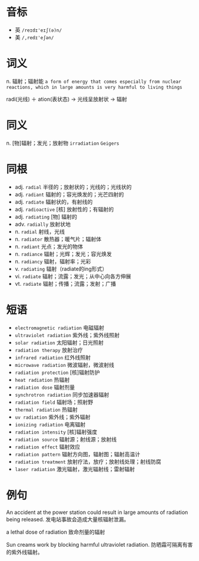 # 音标

- 英 `/reɪdɪ'eɪʃ(ə)n/`
- 美 `/,redɪ'eʃən/`

# 词义

n. 辐射；辐射能
`a form of energy that comes especially from nuclear reactions, which in large amounts is very harmful to living things`



radi(光线) ＋ ation(表状态) → 光线呈放射状 → 辐射

# 同义

n. [物]辐射；发光；放射物
`irradiation` `Geigers`

# 同根

- adj. `radial` 半径的；放射状的；光线的；光线状的
- adj. `radiant` 辐射的；容光焕发的；光芒四射的
- adj. `radiate` 辐射状的，有射线的
- adj. `radioactive` [核] 放射性的；有辐射的
- adj. `radiating` [物] 辐射的
- adv. `radially` 放射状地
- n. `radial` 射线，光线
- n. `radiator` 散热器；暖气片；辐射体
- n. `radiant` 光点；发光的物体
- n. `radiance` 辐射；光辉；发光；容光焕发
- n. `radiancy` 辐射，辐射率；光彩
- v. `radiating` 辐射（radiate的ing形式）
- vi. `radiate` 辐射；流露；发光；从中心向各方伸展
- vt. `radiate` 辐射；传播；流露；发射；广播

# 短语

- `electromagnetic radiation` 电磁辐射
- `ultraviolet radiation` 紫外线；紫外线照射
- `solar radiation` 太阳辐射；日光照射
- `radiation therapy` 放射治疗
- `infrared radiation` 红外线照射
- `microwave radiation` 微波辐射，微波射线
- `radiation protection` [核]辐射防护
- `heat radiation` 热辐射
- `radiation dose` 辐射剂量
- `synchrotron radiation` 同步加速器辐射
- `radiation field` 辐射场；照射野
- `thermal radiation` 热辐射
- `uv radiation` 紫外线；紫外辐射
- `ionizing radiation` 电离辐射
- `radiation intensity` [核]辐射强度
- `radiation source` 辐射源；射线源；放射线
- `radiation effect` 辐射效应
- `radiation pattern` 辐射方向图，辐射图；辐射高温计
- `radiation treatment` 放射疗法，放疗；放射线处理；射线防腐
- `laser radiation` 激光辐射，激光辐射线；雷射辐射

# 例句

An accident at the power station could result in large amounts of radiation being released.
发电站事故会造成大量核辐射泄漏。

a lethal dose of radiation
致命剂量的辐射

Sun creams work by blocking harmful ultraviolet radiation.
防晒霜可隔离有害的紫外线辐射。


